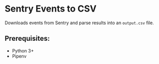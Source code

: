 # Sentry Events to CSV
Downloads events from Sentry and parse results into an `output.csv` file.

## Prerequisites:
- Python 3+
- Pipenv
